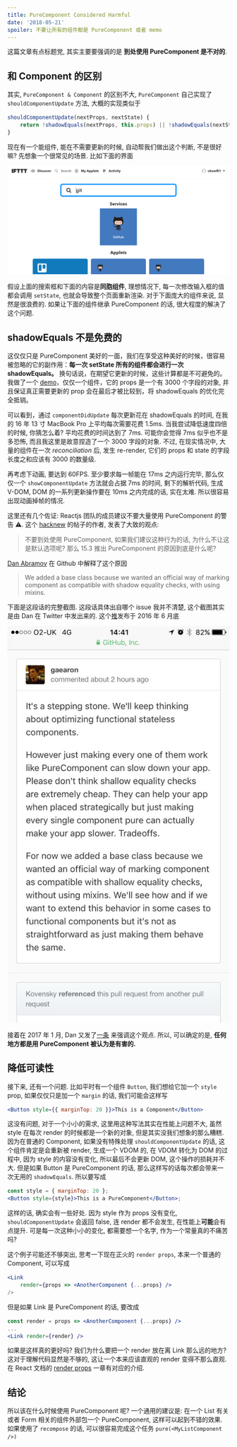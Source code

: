 ```yaml
---
title: PureComponent Considered Harmful
date: '2018-05-21'
spoiler: 不要让所有的组件都是 PureComponent 或者 memo
---
```


这篇文章有点标题党, 其实主要要强调的是 **到处使用 PureComponent 是不对的**.

## 和 Component 的区别

其实, `PureComponent & Component` 的区别不大, `PureComponent` 自己实现了 `shouldComponentUpdate` 方法, 大概的实现类似于

```js
shouldComponentUpdate(nextProps, nextState) {
	return !shadowEquals(nextProps, this.props) || !shadowEquals(nextState, this.state);
}
```

现在有一个能组件, 能在不需要更新的时候, 自动帮我们做出这个判断, 不是很好嘛?
先想象一个很常见的场景. 比如下面的界面

![](./88C8D2C2-A934-41FF-BAAE-830CB990718A.png)

假设上面的搜索框和下面的内容是**同胞组件**, 理想情况下, 每一次修改输入框的值都会调用 `setState`, 也就会导致整个页面重新渲染. 对于下面庞大的组件来说, 显然是很浪费的.
如果让下面的组件继承 PureComponent 的话, 很大程度的解决了这个问题.

## shadowEquals 不是免费的

这仅仅只是 PureComponent 美好的一面，我们在享受这种美好的时候，很容易被忽略的它的副作用：**每一次 setState 所有的组件都会进行一次 shadowEquals。**
换句话说，在期望它更新的时候，这些计算都是不可避免的。我做了一个 [demo](https://codesandbox.io/s/v6y1m1yjk7)，仅仅一个组件，它的 props 是一个有 3000 个字段的对象, 并且保证真正需要更新的 prop 会在最后才被比较到，将 shadowEquals 的优化完全抵销。

可以看到，通过 `componentDidUpdate` 每次更新花在 shadowEquals 的时间, 在我的 16 年 13 寸 MacBook Pro 上平均每次需要花费 1.5ms. 当我尝试降低速度四倍的时候, 你猜怎么着? 平均花费的时间达到了 7ms. 可能你会觉得 7ms 似乎也不是多恐怖, 而且我这里是故意捏造了一个 3000 字段的对象.
不过, 在现实情况中, 大量的组件在一次 _reconciliation_ 后, 发生 re-render, 它们的 props 和 state 的字段长度之和应该有 3000 的数量级.

再考虑下动画, 要达到 60FPS. 至少要求每一帧能在 17ms 之内运行完毕, 那么仅仅一个 `showComponentUpdate` 方法就会占据 7ms 的时间, 剩下的解析代码, 生成 V-DOM, DOM 的一系列更新操作要在 10ms 之内完成的话, 实在太难. 所以很容易出现动画掉帧的情况.

这里还有几个佐证: Reactjs 团队的成员建议不要大量使用 PureComponent 的警告 ⚠️.
这个 [hacknew](https://news.ycombinator.com/item?id=14418576) 的帖子的作者, 发表了大致的观点:

> 不要到处使用 PureComponent, 如果我们建议这种行为的话, 为什么不让这是默认选项呢?
> 那么 15.3 推出 PureComponent 的原因到底是什么呢?

[Dan Abramov](https://twitter.com/dan_abramov) 在 Github 中解释了这个原因

> We added a base class because we wanted an official way of marking component as compatible with shadow equality checks, with using mixins.

下面是这段话的完整截图. 这段话具体出自哪个 issue 我并不清楚, 这个截图其实是由 Dan 在 Twitter 中发出来的. 这个[推](https://twitter.com/dan_abramov/status/759383530120110080)发布于 2016 年 6 月底

![](./ConfSkDXEAAleG5.jpg-large.jpeg)

接着在 2017 年 1 月, Dan 又发了[一条](https://twitter.com/dan_abramov/status/820668074223353858) 来强调这个观点. 所以, 可以确定的是, **任何地方都是用 PureComponent 被认为是有害的.**

## 降低可读性

接下来, 还有一个问题. 比如平时有一个组件 `Button`, 我们想给它加一个 `style` prop, 如果仅仅只是加一个 `margin` 的话, 我们可能会这样写

```jsx
<Button style={{ marginTop: 20 }}>This is a Component</Button>
```

这没有问题, 对于一个小小的需求, 这里用这种写法其实在性能上问题不大, 虽然 style 在每次 render 的时候都是一个新的对象, 但是其实没我们想象的那么糟糕. 因为在普通的 Component, 如果没有特殊处理 `shouldComponentUpdate` 的话, 这个组件肯定是会重新被 render, 生成一个 VDOM 的, 在 VDOM 转化为 DOM 的过程中, 因为 style 的内容没有变化, 所以最后不会更新 DOM, 这个操作的损耗并不大.
但是如果 Button 是 PureComponent 的话, 那么这样写的话每次都会带来一次无用的 `shadowEquals`. 所以要写成

```jsx
const style = { marginTop: 20 };
<Button style={style}>This is a PureComponent</Button>;
```

这样的话, 确实会有一些好处. 因为 style 作为 props 没有变化, `shouldComponentUpdate` 会返回 false, 连 render 都不会发生, 在性能上**可能**会有点提升. 可是每一次这种小小的变化, 都需要想一个名字, 作为一个常量真的不痛苦吗?

这个例子可能还不够突出, 思考一下现在正火的 `render props`, 本来一个普通的 Component, 可以写成

```jsx
<Link
	render={props => <AnotherComponent {...props} />
/>
```

但是如果 Link 是 PureComponent 的话, 要改成

```jsx
const render = props => <AnotherComponent {...props} />
...
<Link render={render} />
```

如果是这样真的更好吗? 我们为什么要把一个 render 放在离 Link 那么远的地方? 这对于理解代码显然是不够的, 这让一个本来应该直观的 render 变得不那么直观.
在 React 文档的 [render props](https://reactjs.org/docs/render-props.html#caveats) 一章有对应的介绍.

## 结论

所以该在什么时候使用 PureComponent 呢? 一个通用的建议是: 在一个 List 有关或者 Form 相关的组件外部包一个 PureComponent, 这样可以起到不错的效果. 如果使用了 `recompose` 的话, 可以很容易完成这个任务 `pure(<MyListComponent />)`
